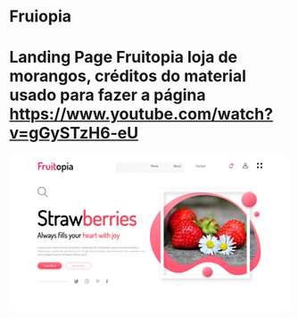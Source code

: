 # Fruiopia
# Landing Page Fruitopia loja de morangos, créditos do material usado para fazer a página https://www.youtube.com/watch?v=gGySTzH6-eU

![preview img](/preview.png)

